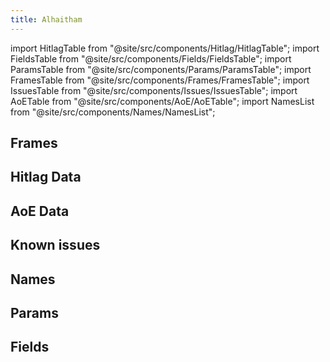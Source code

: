 ```yaml
---
title: Alhaitham
---
```


import HitlagTable from "@site/src/components/Hitlag/HitlagTable";
import FieldsTable from "@site/src/components/Fields/FieldsTable";
import ParamsTable from "@site/src/components/Params/ParamsTable";
import FramesTable from "@site/src/components/Frames/FramesTable";
import IssuesTable from "@site/src/components/Issues/IssuesTable";
import AoETable from "@site/src/components/AoE/AoETable";
import NamesList from "@site/src/components/Names/NamesList";

## Frames

<FramesTable character="alhaitham" />

## Hitlag Data

<HitlagTable character="alhaitham" />

## AoE Data

<AoETable character="alhaitham" />

## Known issues

<IssuesTable character="alhaitham" />

## Names

<NamesList character="alhaitham" />

## Params

<ParamsTable character="alhaitham" />

## Fields

<FieldsTable character="alhaitham" />